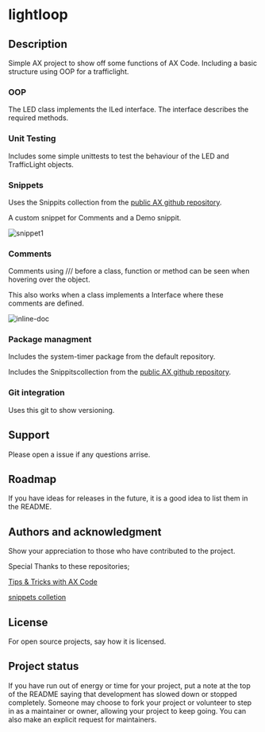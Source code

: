# lightloop

## Description

Simple AX project to show off some functions of AX Code. Including a basic structure using OOP for a trafficlight.

### OOP

The LED class implements the ILed interface. The interface describes the required methods.

### Unit Testing

Includes some simple unittests to test the behaviour of the LED and TrafficLight objects.

### Snippets

Uses the Snippits collection from the [public AX github repository](https://github.com/simatic-ax/snippetscollectionhttps:/).

A custom snippet for Comments and a Demo snippit.

![snippet1](https://github.com/simatic-ax/tipps_and_tricks/raw/main/img/simple_snippet.gif)

### Comments

Comments using /// before a class, function or method can be seen when hovering over the object.

This also works when a class implements a Interface where these comments are defined.

![inline-doc](https://github.com/simatic-ax/tipps_and_tricks/raw/main/img/inline-docu.gif)

### Package managment

Includes the system-timer package from the default repository.

Includes the Snippitscollection from the [public AX github repository](https://github.com/simatic-ax/snippetscollection).

### Git integration

Uses this git to show versioning.

## Support

Please open a issue if any questions arrise.

## Roadmap

If you have ideas for releases in the future, it is a good idea to list them in the README.

## Authors and acknowledgment

Show your appreciation to those who have contributed to the project.

Special Thanks to these repositories;

[Tips & Tricks with AX Code](https://github.com/simatic-ax/tipps_and_tricks)

[snippets colletion](https://github.com/simatic-ax/snippetscollection)

## License

For open source projects, say how it is licensed.

## Project status

If you have run out of energy or time for your project, put a note at the top of the README saying that development has slowed down or stopped completely. Someone may choose to fork your project or volunteer to step in as a maintainer or owner, allowing your project to keep going. You can also make an explicit request for maintainers.
